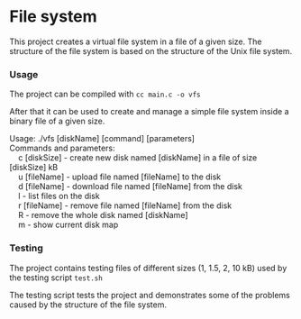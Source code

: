 # File system

This project creates a virtual file system in a file of a given size. The structure of the file system is based on the structure of the Unix file system.

### Usage

The project can be compiled with `cc main.c -o vfs`

After that it can be used to create and manage a simple file system inside a binary file of a given size.


Usage: ./vfs [diskName] [command] [parameters]  
Commands and parameters:  
&nbsp;&nbsp;&nbsp;&nbsp;c [diskSize] - create new disk named [diskName] in a file of size [diskSize] kB  
&nbsp;&nbsp;&nbsp;&nbsp;u [fileName] - upload file named [fileName] to the disk  
&nbsp;&nbsp;&nbsp;&nbsp;d [fileName] - download file named [fileName] from the disk  
&nbsp;&nbsp;&nbsp;&nbsp;l            - list files on the disk  
&nbsp;&nbsp;&nbsp;&nbsp;r [fileName] - remove file named [fileName] from the disk  
&nbsp;&nbsp;&nbsp;&nbsp;R            - remove the whole disk named [diskName]  
&nbsp;&nbsp;&nbsp;&nbsp;m            - show current disk map  

### Testing

The project contains testing files of different sizes (1, 1.5, 2, 10 kB) used by the testing script `test.sh`

The testing script tests the project and demonstrates some of the problems caused by the structure of the file system.
